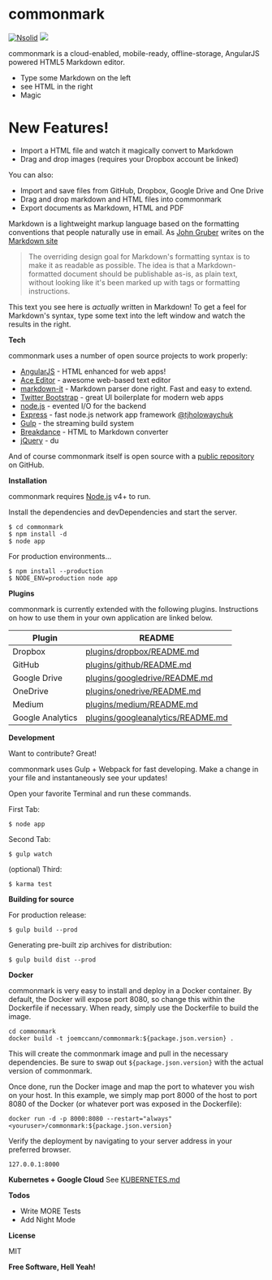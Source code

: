 # commonmark

[![Nsolid](https://cldup.com/dTxpPi9lDf.thumb.png)](https://nodesource.com/products/nsolid)
[![](https://travis-ci.com/joemccann/dillnger.svg?branch=master)](https://travis-ci.org/joemccann/commonmark)


commonmark is a cloud-enabled, mobile-ready, offline-storage, AngularJS powered HTML5
Markdown editor.

* Type some Markdown on the left
* see HTML in the right
* Magic

# New Features!

* Import a HTML file and watch it magically convert to Markdown
* Drag and drop images (requires your Dropbox account be linked)

You can also:

* Import and save files from GitHub, Dropbox, Google Drive and One Drive
* Drag and drop markdown and HTML files into commonmark
* Export documents as Markdown, HTML and PDF

Markdown is a lightweight markup language based on the formatting conventions that
people naturally use in email. As [John Gruber](https://daringfireball.net/) writes on the [Markdown site](https://daringfireball.net/projects/markdown/)

> The overriding design goal for Markdown's formatting syntax is to make it as
readable as possible. The idea is that a Markdown-formatted document should be
publishable as-is, as plain text, without looking like it's been marked up with
tags or formatting instructions.

This text you see here is _actually_ written in Markdown! To get a feel for Markdown's syntax, type some text into the left window and watch the results in the right.

**Tech**

commonmark uses a number of open source projects to work properly:

* [AngularJS](https://angularjs.org/) - HTML enhanced for web apps!
* [Ace Editor](http://ace.ajax.org/) - awesome web-based text editor
* [markdown-it](https://github.com/markdown-it/markdown-it) - Markdown parser done right. Fast and easy to extend.
* [Twitter Bootstrap](https://twitter.github.com/bootstrap/) - great UI boilerplate for modern web apps
* [node.js](https://nodejs.org/en/) - evented I/O for the backend
* [Express](http://expressjs.com/) - fast node.js network app framework [@tjholowaychuk](https://twitter.com/tjholowaychuk)
* [Gulp](https://gulpjs.com/) - the streaming build system
* [Breakdance](https://breakdance.github.io/breakdance/) - HTML to Markdown converter
* [jQuery](https://jquery.com/) - du

And of course commonmark itself is open source with a [public repository](https://github.com/joemccann/commonmark) on GitHub.

**Installation**

commonmark requires [Node.js](https://nodejs.org/en/) v4+ to run.

Install the dependencies and devDependencies and start the server.

```
$ cd commonmark
$ npm install -d
$ node app
```
For production environments...

```
$ npm install --production
$ NODE_ENV=production node app
```

**Plugins**

commonmark is currently extended with the following plugins. Instructions on how to
use them in your own application are linked below.

|**Plugin**|**README**|
|---|---|
|Dropbox|[plugins/dropbox/README.md](https://github.com/joemccann/commonmark/tree/master/plugins/dropbox/README.md)|
|GitHub|[plugins/github/README.md](https://github.com/joemccann/commonmark/tree/master/plugins/github/README.md)|
|Google Drive|[plugins/googledrive/README.md](https://github.com/joemccann/commonmark/tree/master/plugins/googledrive/README.md)|
|OneDrive|[plugins/onedrive/README.md](https://github.com/joemccann/commonmark/tree/master/plugins/onedrive/README.md)|
|Medium|[plugins/medium/README.md](https://github.com/joemccann/commonmark/tree/master/plugins/medium/README.md)|
|Google Analytics|[plugins/googleanalytics/README.md](https://github.com/RahulHP/commonmark/blob/master/plugins/googleanalytics/README.md)|

**Development**

Want to contribute? Great!

commonmark uses Gulp + Webpack for fast developing. Make a change in your file and
instantaneously see your updates!

Open your favorite Terminal and run these commands.

First Tab:

```
$ node app
```
Second Tab:

```
$ gulp watch
```

(optional) Third:

```
$ karma test
```

**Building for source**

For production release:

```
$ gulp build --prod
```

Generating pre-built zip archives for distribution:

```
$ gulp build dist --prod
```

**Docker**

commonmark is very easy to install and deploy in a Docker container.
By default, the Docker will expose port 8080, so change this within the Dockerfile if
necessary. When ready, simply use the Dockerfile to build the image.

```
cd commonmark
docker build -t joemccann/commonmark:${package.json.version} .
```

This will create the commonmark image and pull in the necessary dependencies. Be sure
to swap out ```${package.json.version}``` with the actual version of commonmark.

Once done, run the Docker image and map the port to whatever you wish on your host. In
this example, we simply map port 8000 of the host to port 8080 of the Docker (or
whatever port was exposed in the Dockerfile):

```
docker run -d -p 8000:8080 --restart="always"
<youruser>/commonmark:${package.json.version}
```

Verify the deployment by navigating to your server address in your preferred browser.

```
127.0.0.1:8000
```

**Kubernetes + Google Cloud**
See [KUBERNETES.md](https://github.com/joemccann/commonmark/blob/master/KUBERNETES.md)

**Todos**

* Write MORE Tests
* Add Night Mode

**License**

MIT

**Free Software, Hell Yeah!**